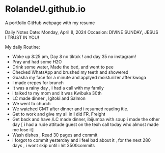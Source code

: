 
# RolandeU.github.io
A portfolio GitHub webpage with my resume

Daily Notes
Date: Monday, April 8, 2024
Occasion: DIVINE SUNDAY, JESUS I TRUST IN YOU! 

My daily Routine:
- Woke up 8:25 am, Day 8 no tiktok ! and day 35 no instagram!
- Pray and had some H2O
- Drink some water, Made the bed, and went to pee
- Checked WhatsApp and brushed my teeth and showered
- Guasha my face for a minute and applyed moisturizer after kwoga
- I made crepes for brunch
- It was a rainy day , i had a call with my family
- i talked to my mom and it was Kwibuka 30th
- LC made dinner , Igitoki and Salmon
- We went to church
- We watched CMT after dinner and i resumed reading itle.
- Get to work and give my all in I did FR, Freight
- Get back and have /LC made dinner, ibijumba with soup i made the other day
[ i had a rude attitude guest on the texh call today who almost made me lose it]
- Wash dishes , Read 30 pages and commit
- i forgot to commit yesterday and i feel bad about it , for the next 280 days , i wont skip until i hit 3500commits
